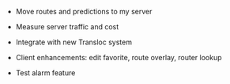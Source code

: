 * Move routes and predictions to my server
* Measure server traffic and cost
* Integrate with new Transloc system

* Client enhancements: edit favorite, route overlay, router lookup
* Test alarm feature